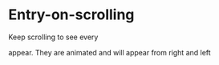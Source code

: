 # Entry-on-scrolling

Keep scrolling to see every <div> appear. They are animated and will appear from right and left
